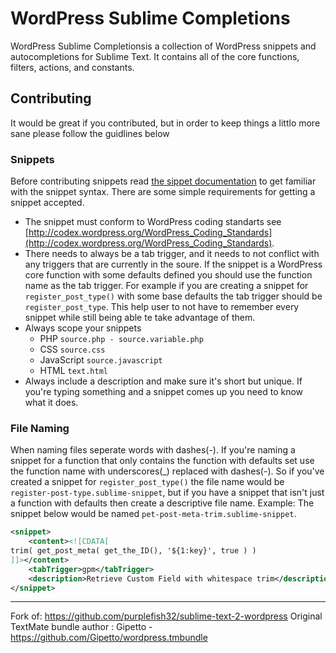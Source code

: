# WordPress Sublime Completions

WordPress Sublime Completionsis a collection of WordPress snippets and autocompletions for Sublime Text. It contains all of the core functions, filters, actions, and constants.

## Contributing

It would be great if you contributed, but in order to keep things a littlo more sane please follow the guidlines below

### Snippets

Before contributing snippets read [the sippet documentation](http://docs.sublimetext.info/en/latest/reference/snippets.html) to get familiar with the snippet syntax. There are some simple requirements for getting a snippet accepted.
* The snippet must conform to WordPress coding standarts see [http://codex.wordpress.org/WordPress_Coding_Standards](http://codex.wordpress.org/WordPress_Coding_Standards).
* There needs to always be a tab trigger, and it needs to not conflict with any triggers that are currently in the soure. If the snippet is a WordPress core function with some defaults defined you should use the function name as the tab trigger. For example if you are creating a snippet for `register_post_type()` with some base defaults the tab trigger should be `register_post_type`. This help user to not have to remember every snippet while still being able te take advantage of them.
* Always scope your snippets
  * PHP `source.php - source.variable.php`
  * CSS `source.css`
  * JavaScript `source.javascript`
  * HTML `text.html`
* Always include a description and make sure it's short but unique. If you're typing something and a snippet comes up you need to know what it does.

### File Naming

When naming files seperate words with dashes(-). If you're naming a snippet for a function that only contains the function with defaults set use the function name with underscores(_) replaced with dashes(-). So if you've created a snippet for `register_post_type()` the file name would be `register-post-type.sublime-snippet`, but if you have a snippet that isn't just a function with defaults then create a descriptive file name. Example: The snippet below would be named `pet-post-meta-trim.sublime-snippet`.

```xml
<snippet>
	<content><![CDATA[
trim( get_post_meta( get_the_ID(), '${1:key}', true ) )
]]></content>
	<tabTrigger>gpm</tabTrigger>
	<description>Retrieve Custom Field with whitespace trim</description>
</snippet>
```


--------------------------------------------------------------------------
Fork of: https://github.com/purplefish32/sublime-text-2-wordpress
Original TextMate bundle author : Gipetto - https://github.com/Gipetto/wordpress.tmbundle